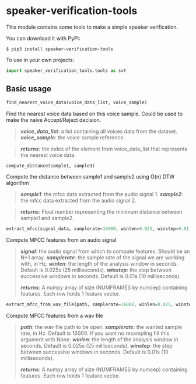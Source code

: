 # speaker-verification-tools
This module contains some tools to make a simple speaker verification.

You can download it with PyPI:
```
$ pip3 install speaker-verification-tools
```

To use in your own projects:
```python
import speaker_verification_tools.tools as svt
```

## Basic usage

```python
find_nearest_voice_data(voice_data_list, voice_sample)
```
Find the nearest voice data based on this voice sample. Could be used to make the naive Accept/Reject decision.

> ***voice_data_list***: a list containing all voices data from the dataset.
> ***voice_sample***: the voice sample reference.

> ***returns***: the index of the element from voice_data_list that represents the nearest voice data.


```python
compute_distance(sample1, sample3)
```
Compute the distance between sample1 and sample2 using O(n) DTW algorithm

> ***sample1***: the mfcc data extracted from the audio signal 1.
> ***sample2***: the mfcc data extracted from the audio signal 2.

> ***returns***: Float number representing the minimum distance between sample1 and sample2.


```python
extract_mfcc(signal_data, samplerate=16000, winlen=0.025, winstep=0.01)
```
Compute MFCC features from an audio signal

> ***signal***: the audio signal from which to compute features. Should be an N*1 array.
> ***samplerate***: the sample rate of the signal we are working with, in Hz.
> ***winlen***: the length of the analysis window in seconds. Default is 0.025s (25 milliseconds).
> ***winstep***: the step between successive windows in seconds. Default is 0.01s (10 milliseconds).
>
> ***returns***: A numpy array of size (NUMFRAMES by numcep) containing features. Each row holds 1 feature vector.


```python
extract_mfcc_from_wav_file(path, samplerate=16000, winlen=0.025, winstep=0.01)
```
Compute MFCC features from a wav file

> ***path***: the wav file path to be open.
> ***samplerate***: the wanted sample rate, in Hz. Default is 16000. If you want no resampling fill this argument with None.
> ***winlen***: the length of the analysis window in seconds. Default is 0.025s (25 milliseconds).
> ***winstep***: the step between successive windows in seconds. Default is 0.01s (10 milliseconds).
>
> ***returns***: A numpy array of size (NUMFRAMES by numcep) containing features. Each row holds 1 feature vector.
